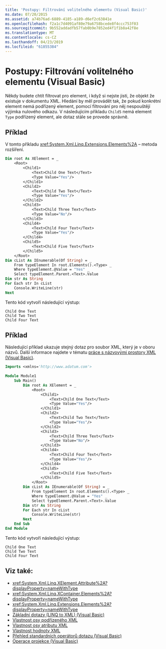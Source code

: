```yaml
---
title: 'Postupy: Filtrování volitelného elementu (Visual Basic)'
ms.date: 07/20/2015
ms.assetid: a74b76ad-6889-4185-a189-d6ef2c63841e
ms.openlocfilehash: f2a1c7d4091af80e79a6758bcede8f4ccc753f03
ms.sourcegitcommit: 9b552addadfb57fab0b9e7852ed4f1f1b8a42f8e
ms.translationtype: MT
ms.contentlocale: cs-CZ
ms.lasthandoff: 04/23/2019
ms.locfileid: "61855384"
---
```

# <a name="how-to-filter-on-an-optional-element-visual-basic"></a>Postupy: Filtrování volitelného elementu (Visual Basic)
Někdy budete chtít filtrovat pro element, i když si nejste jisti, že objekt že existuje v dokumentu XML. Hledání by měl provádět tak, že pokud konkrétní element nemá podřízený element, pomocí filtrování pro něj nespouštějí výjimka nulového odkazu. V následujícím příkladu `Child5` nemá element `Type` podřízený element, ale dotaz stále se provede správně.  
  
## <a name="example"></a>Příklad  
 V tomto příkladu <xref:System.Xml.Linq.Extensions.Elements%2A> – metoda rozšíření.  
  
```vb  
Dim root As XElement = _   
    <Root>  
        <Child1>  
            <Text>Child One Text</Text>  
            <Type Value="Yes"/>  
        </Child1>  
        <Child2>  
            <Text>Child Two Text</Text>  
            <Type Value="Yes"/>  
        </Child2>  
        <Child3>  
            <Text>Child Three Text</Text>  
            <Type Value="No"/>  
        </Child3>  
        <Child4>  
            <Text>Child Four Text</Text>  
            <Type Value="Yes"/>  
        </Child4>  
        <Child5>  
            <Text>Child Five Text</Text>  
        </Child5>  
    </Root>  
Dim cList As IEnumerable(Of String) = _  
    From typeElement In root.Elements().<Type> _  
    Where typeElement.@Value = "Yes" _  
    Select typeElement.Parent.<Text>.Value  
Dim str As String  
For Each str In cList  
    Console.WriteLine(str)  
Next  
```  
  
 Tento kód vytvoří následující výstup:  
  
```  
Child One Text  
Child Two Text  
Child Four Text  
```  
  
## <a name="example"></a>Příklad  
 Následující příklad ukazuje stejný dotaz pro soubor XML, který je v oboru názvů. Další informace najdete v tématu [práce s názvovými prostory XML (Visual Basic)](../../../../visual-basic/programming-guide/concepts/linq/working-with-xml-namespaces.md).  
  
```vb  
Imports <xmlns='http://www.adatum.com'>  
  
Module Module1  
    Sub Main()  
        Dim root As XElement = _  
            <Root>  
                <Child1>  
                    <Text>Child One Text</Text>  
                    <Type Value="Yes"/>  
                </Child1>  
                <Child2>  
                    <Text>Child Two Text</Text>  
                    <Type Value="Yes"/>  
                </Child2>  
                <Child3>  
                    <Text>Child Three Text</Text>  
                    <Type Value="No"/>  
                </Child3>  
                <Child4>  
                    <Text>Child Four Text</Text>  
                    <Type Value="Yes"/>  
                </Child4>  
                <Child5>  
                    <Text>Child Five Text</Text>  
                </Child5>  
            </Root>  
        Dim cList As IEnumerable(Of String) = _  
            From typeElement In root.Elements().<Type> _  
            Where typeElement.@Value = "Yes" _  
            Select typeElement.Parent.<Text>.Value  
        Dim str As String  
        For Each str In cList  
            Console.WriteLine(str)  
        Next  
    End Sub  
End Module  
```  
  
 Tento kód vytvoří následující výstup:  
  
```  
Child One Text  
Child Two Text  
Child Four Text  
```  
  
## <a name="see-also"></a>Viz také:

- <xref:System.Xml.Linq.XElement.Attribute%2A?displayProperty=nameWithType>
- <xref:System.Xml.Linq.XContainer.Elements%2A?displayProperty=nameWithType>
- <xref:System.Xml.Linq.Extensions.Elements%2A?displayProperty=nameWithType>
- [Základní dotazy (LINQ to XML) (Visual Basic)](../../../../visual-basic/programming-guide/concepts/linq/basic-queries-linq-to-xml.md)
- [Vlastnost osy podřízeného XML](../../../../visual-basic/language-reference/xml-axis/xml-child-axis-property.md)
- [Vlastnost osy atributu XML](../../../../visual-basic/language-reference/xml-axis/xml-attribute-axis-property.md)
- [Vlastnost hodnoty XML](../../../../visual-basic/language-reference/xml-axis/xml-value-property.md)
- [Přehled standardních operátorů dotazu (Visual Basic)](../../../../visual-basic/programming-guide/concepts/linq/standard-query-operators-overview.md)
- [Operace projekce (Visual Basic)](../../../../visual-basic/programming-guide/concepts/linq/projection-operations.md)
